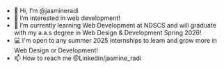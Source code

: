 - 👋 Hi, I’m @jasmineradi
- 👀 I’m interested in web development!
- 🌱 I’m currently learning Web Development at NDSCS and will graduate with my a.a.s degree in Web Design & Development Spring 2026!
- 💻 I'm open to any summer 2025 internships to learn and grow more in Web Design or Development!
- 📫 How to reach me @Linkedin/jasmine_radi

<!---
jasmineradi/jasmineradi is a ✨ special ✨ repository because its `README.md` (this file) appears on your GitHub profile.
You can click the Preview link to take a look at your changes.
--->
